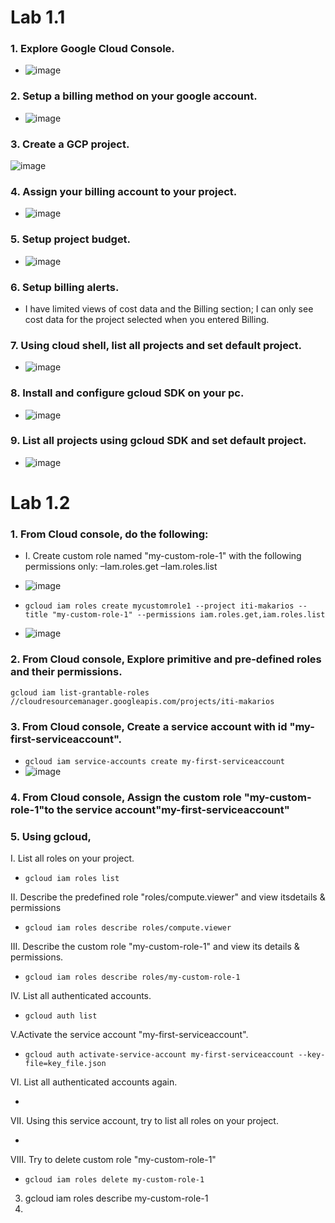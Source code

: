 # Lab 1.1
### 1. Explore Google Cloud Console.
- ![image](https://user-images.githubusercontent.com/28235504/212914820-da0d4e6e-079f-4215-91be-447b86ed15e0.png)

### 2. Setup a billing method on your google account.
- ![image](https://user-images.githubusercontent.com/28235504/212909915-751793c8-27b0-4ec7-a6be-3fc1c0b56255.png)

### 3. Create a GCP project.
![image](https://user-images.githubusercontent.com/28235504/212908838-546ae14d-41f0-43d8-95e0-f673cf98185e.png)
### 4. Assign your billing account to your project.
- ![image](https://user-images.githubusercontent.com/28235504/212919596-dc321d09-cdda-482c-a489-540c7967a65b.png)
### 5. Setup project budget.
- ![image](https://user-images.githubusercontent.com/28235504/212920249-906a45cb-10e6-4543-afaa-586331fde573.png)

### 6. Setup billing alerts.
- I have limited views of cost data and the Billing section; I can only see cost data for the project selected when you entered Billing.

### 7. Using cloud shell, list all projects and set default project.
- ![image](https://user-images.githubusercontent.com/28235504/212924003-cc554eb1-5a1a-4146-8535-503881108dc9.png)

### 8. Install and configure gcloud SDK on your pc.
- ![image](https://user-images.githubusercontent.com/28235504/212922491-e1a9301d-e4b3-4247-bd2c-c073b6c97258.png)

### 9. List all projects using gcloud SDK and set default project.
- ![image](https://user-images.githubusercontent.com/28235504/212922196-26de82c7-347a-4b18-83d7-569c2ba2d489.png)

# Lab 1.2
### 1. From Cloud console, do the following:
- I. Create custom role named "my-custom-role-1" with the following permissions only:
 –Iam.roles.get
 –Iam.roles.list
- ![image](https://user-images.githubusercontent.com/28235504/212944042-e73d632b-3b46-4457-9782-c1d9b2f0a2e0.png)

- ```gcloud iam roles create mycustomrole1 --project iti-makarios --title "my-custom-role-1" --permissions iam.roles.get,iam.roles.list```
-  ![image](https://user-images.githubusercontent.com/28235504/212925801-e968beb5-5ef3-4c4d-bb96-705f01c1d065.png)

### 2. From Cloud console, Explore primitive and pre-defined roles and their permissions.
```gcloud iam list-grantable-roles //cloudresourcemanager.googleapis.com/projects/iti-makarios ```
### 3. From Cloud console, Create a service account with id "my-first-serviceaccount".
- ```gcloud iam service-accounts create my-first-serviceaccount ``` 
- ![image](https://user-images.githubusercontent.com/28235504/212929518-b731aed1-0e9e-4726-b721-1216d00aa269.png)

### 4. From Cloud console, Assign the custom role "my-custom-role-1"to the service account"my-first-serviceaccount"

### 5. Using gcloud,
I. List all roles on your project.
- ```gcloud iam roles list ```

II. Describe the predefined role "roles/compute.viewer" and view itsdetails & permissions
- ```gcloud iam roles describe roles/compute.viewer ```

III. Describe the custom role "my-custom-role-1" and view its details & permissions.
- ```gcloud iam roles describe roles/my-custom-role-1```

IV. List all authenticated accounts.
- ```gcloud auth list ```

V.Activate the service account "my-first-serviceaccount".
- ```gcloud auth activate-service-account my-first-serviceaccount --key-file=key_file.json```

VI. List all authenticated accounts again.
- ``` ```

VII. Using this service account, try to list all roles on your project.
- ``` ```

VIII. Try to delete custom role "my-custom-role-1"
- ``` gcloud iam roles delete my-custom-role-1 ```
 
3. gcloud iam roles describe my-custom-role-1
5. 
